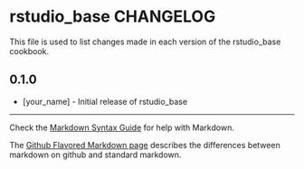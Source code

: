 rstudio_base CHANGELOG
======================

This file is used to list changes made in each version of the rstudio_base cookbook.

0.1.0
-----
- [your_name] - Initial release of rstudio_base

- - -
Check the [Markdown Syntax Guide](http://daringfireball.net/projects/markdown/syntax) for help with Markdown.

The [Github Flavored Markdown page](http://github.github.com/github-flavored-markdown/) describes the differences between markdown on github and standard markdown.
